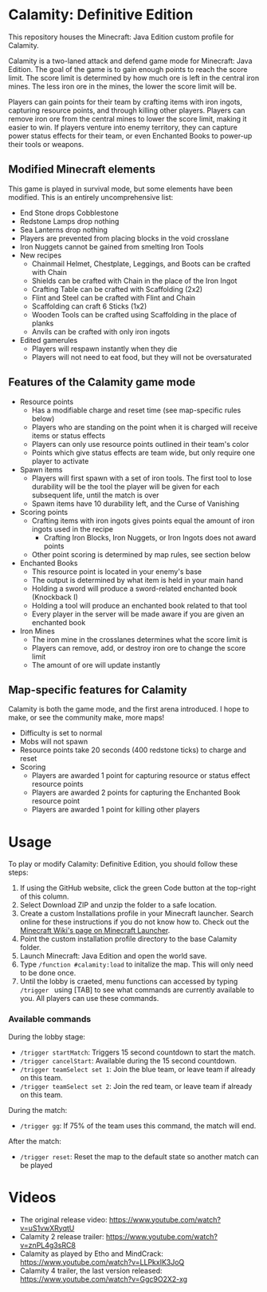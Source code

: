 # Calamity: Definitive Edition

This repository houses the Minecraft: Java Edition custom profile for Calamity.

Calamity is a two-laned attack and defend game mode for Minecraft: Java Edition. The goal of the game is to gain enough points to reach the score limit. The score limit is determined by how much ore is left in the central iron mines. The less iron ore in the mines, the lower the score limit will be.

Players can gain points for their team by crafting items with iron ingots, capturing resource points, and through killing other players. Players can remove iron ore from the central mines to lower the score limit, making it easier to win. If players venture into enemy territory, they can capture power status effects for their team, or even Enchanted Books to power-up their tools or weapons.

## Modified Minecraft elements
This game is played in survival mode, but some elements have been modified. This is an entirely uncomprehensive list:

- End Stone drops Cobblestone
- Redstone Lamps drop nothing
- Sea Lanterns drop nothing
- Players are prevented from placing blocks in the void crosslane
- Iron Nuggets cannot be gained from smelting Iron Tools
- New recipes
  - Chainmail Helmet, Chestplate, Leggings, and Boots can be crafted with Chain
  - Shields can be crafted with Chain in the place of the Iron Ingot
  - Crafting Table can be crafted with Scaffolding (2x2)
  - Flint and Steel can be crafted with Flint and Chain
  - Scaffolding can craft 6 Sticks (1x2)
  - Wooden Tools can be crafted using Scaffolding in the place of planks
  - Anvils can be crafted with only iron ingots
- Edited gamerules
  - Players will respawn instantly when they die
  - Players will not need to eat food, but they will not be oversaturated

## Features of the Calamity game mode
- Resource points
  - Has a modifiable charge and reset time (see map-specific rules below)
  - Players who are standing on the point when it is charged will receive items or status effects
  - Players can only use resource points outlined in their team's color
  - Points which give status effects are team wide, but only require one player to activate
- Spawn items
  - Players will first spawn with a set of iron tools. The first tool to lose durability will be the tool the player will be given for each subsequent life, until the match is over
  - Spawn items have 10 durability left, and the Curse of Vanishing
- Scoring points
  - Crafting items with iron ingots gives points equal the amount of iron ingots used in the recipe
    - Crafting Iron Blocks, Iron Nuggets, or Iron Ingots does not award points
  - Other point scoring is determined by map rules, see section below
- Enchanted Books
  - This resource point is located in your enemy's base
  - The output is determined by what item is held in your main hand
  - Holding a sword will produce a sword-related enchanted book (Knockback I)
  - Holding a tool will produce an enchanted book related to that tool
  - Every player in the server will be made aware if you are given an enchanted book
- Iron Mines
  - The iron mine in the crosslanes determines what the score limit is
  - Players can remove, add, or destroy iron ore to change the score limit
  - The amount of ore will update instantly

## Map-specific features for Calamity
Calamity is both the game mode, and the first arena introduced. I hope to make, or see the community make, more maps!

- Difficulty is set to normal
- Mobs will not spawn
- Resource points take 20 seconds (400 redstone ticks) to charge and reset
- Scoring
  - Players are awarded 1 point for capturing resource or status effect resource points
  - Players are awarded 2 points for capturing the Enchanted Book resource point
  - Players are awarded 1 point for killing other players

# Usage
To play or modify Calamity: Definitive Edition, you should follow these steps:

1. If using the GitHub website, click the green Code button at the top-right of this column.
2. Select Download ZIP and unzip the folder to a safe location.
3. Create a custom Installations profile in your Minecraft launcher. Search online for these instructions if you do not know how to. Check out the [Minecraft Wiki's page on Minecraft Launcher](https://minecraft.gamepedia.com/Minecraft_Launcher#Installations).
4. Point the custom installation profile directory to the base Calamity folder.
5. Launch Minecraft: Java Edition and open the world save.
6. Type `/function #calamity:load` to initalize the map. This will only need to be done once.
7. Until the lobby is craeted, menu functions can accessed by typing `/trigger ` using [TAB] to see what commands are currently available to you. All players can use these commands.

### Available commands
During the lobby stage:
- `/trigger startMatch`: Triggers 15 second countdown to start the match.
- `/trigger cancelStart`: Available during the 15 second countdown.
- `/trigger teamSelect set 1`: Join the blue team, or leave team if already on this team.
- `/trigger teamSelect set 2`: Join the red team, or leave team if already on this team.

During the match:
- `/trigger gg`: If 75% of the team uses this command, the match will end.

After the match:
- `/trigger reset`: Reset the map to the default state so another match can be played


# Videos
- The original release video: https://www.youtube.com/watch?v=uS1vwXRyqtU
- Calamity 2 release trailer: https://www.youtube.com/watch?v=znPL4g3sRC8
- Calamity as played by Etho and MindCrack: https://www.youtube.com/watch?v=LLPkxIK3JoQ
- Calamity 4 trailer, the last version released: https://www.youtube.com/watch?v=Ggc9O2X2-xg
